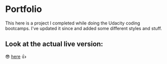 # Portfolio

This here is a project I completed while doing the Udacity coding bootcamps. I've updated it since and added some different styles and stuff.

## Look at the actual live version:
:sunglasses:
[here](http://kfmahre.github.io/Portfolio/)
:thumbsup:
